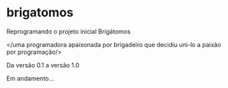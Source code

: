 # brigatomos
Reprogramando o projeto inicial Brigátomos

</uma programadora apaixonada por brigadeiro que decidiu uni-lo a paixão por programação/>

Da versão 0.1 a versão 1.0


Em andamento...
